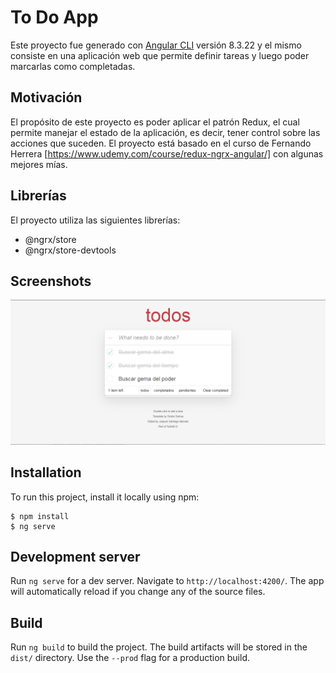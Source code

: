 # To Do App

Este proyecto fue generado con [Angular CLI](https://github.com/angular/angular-cli) versión 8.3.22 y el mismo consiste en una aplicación web que permite definir tareas y luego poder marcarlas como completadas.

## Motivación

El propósito de este proyecto es poder aplicar el patrón Redux, el cual permite manejar el estado de la aplicación, es decir, tener control sobre las acciones que suceden.
El proyecto está basado en el curso de Fernando Herrera [https://www.udemy.com/course/redux-ngrx-angular/] con algunas mejores mías.

## Librerías

El proyecto utiliza las siguientes librerías:
* @ngrx/store
* @ngrx/store-devtools

## Screenshots

![Image-photo Demo GIF](demo/screenshot_todos.png)

## Installation
To run this project, install it locally using npm:

```
$ npm install
$ ng serve
```

## Development server

Run `ng serve` for a dev server. Navigate to `http://localhost:4200/`. The app will automatically reload if you change any of the source files.

## Build

Run `ng build` to build the project. The build artifacts will be stored in the `dist/` directory. Use the `--prod` flag for a production build.
